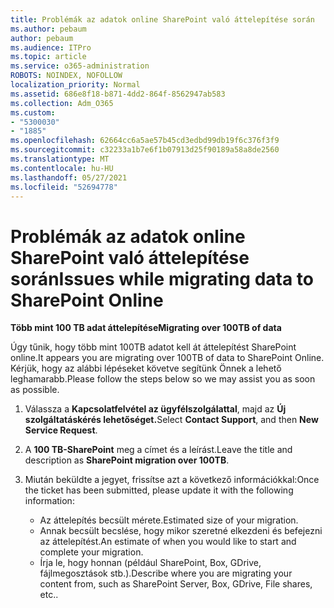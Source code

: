 ```yaml
---
title: Problémák az adatok online SharePoint való áttelepítése során
ms.author: pebaum
author: pebaum
ms.audience: ITPro
ms.topic: article
ms.service: o365-administration
ROBOTS: NOINDEX, NOFOLLOW
localization_priority: Normal
ms.assetid: 686e8f18-b871-4dd2-864f-8562947ab583
ms.collection: Adm_O365
ms.custom:
- "5300030"
- "1885"
ms.openlocfilehash: 62664cc6a5ae57b45cd3edbd99db19f6c376f3f9
ms.sourcegitcommit: c32233a1b7e6f1b07913d25f90189a58a8de2560
ms.translationtype: MT
ms.contentlocale: hu-HU
ms.lasthandoff: 05/27/2021
ms.locfileid: "52694778"
---
```

# <a name="issues-while-migrating-data-to-sharepoint-online"></a><span data-ttu-id="a09b1-102">Problémák az adatok online SharePoint való áttelepítése során</span><span class="sxs-lookup"><span data-stu-id="a09b1-102">Issues while migrating data to SharePoint Online</span></span>

<span data-ttu-id="a09b1-103">**Több mint 100 TB adat áttelepítése**</span><span class="sxs-lookup"><span data-stu-id="a09b1-103">**Migrating over 100TB of data**</span></span>

<span data-ttu-id="a09b1-104">Úgy tűnik, hogy több mint 100TB adatot kell át áttelepítést SharePoint online.</span><span class="sxs-lookup"><span data-stu-id="a09b1-104">It appears you are migrating over 100TB of data to SharePoint Online.</span></span> <span data-ttu-id="a09b1-105">Kérjük, hogy az alábbi lépéseket követve segítünk Önnek a lehető leghamarabb.</span><span class="sxs-lookup"><span data-stu-id="a09b1-105">Please follow the steps below so we may assist you as soon as possible.</span></span> 

1. <span data-ttu-id="a09b1-106">Válassza a **Kapcsolatfelvétel az ügyfélszolgálattal**, majd az **Új szolgáltatáskérés lehetőséget.**</span><span class="sxs-lookup"><span data-stu-id="a09b1-106">Select **Contact Support**, and then **New Service Request**.</span></span> 
2. <span data-ttu-id="a09b1-107">A **100 TB-SharePoint** meg a címet és a leírást.</span><span class="sxs-lookup"><span data-stu-id="a09b1-107">Leave the title and description as **SharePoint migration over 100TB**.</span></span>
3. <span data-ttu-id="a09b1-108">Miután beküldte a jegyet, frissítse azt a következő információkkal:</span><span class="sxs-lookup"><span data-stu-id="a09b1-108">Once the ticket has been submitted, please update it with the following information:</span></span> 

    - <span data-ttu-id="a09b1-109">Az áttelepítés becsült mérete.</span><span class="sxs-lookup"><span data-stu-id="a09b1-109">Estimated size of your migration.</span></span>
    - <span data-ttu-id="a09b1-110">Annak becsült becslése, hogy mikor szeretné elkezdeni és befejezni az áttelepítést.</span><span class="sxs-lookup"><span data-stu-id="a09b1-110">An estimate of when you would like to start and complete your migration.</span></span>
    - <span data-ttu-id="a09b1-111">Írja le, hogy honnan (például SharePoint, Box, GDrive, fájlmegosztások stb.).</span><span class="sxs-lookup"><span data-stu-id="a09b1-111">Describe where you are migrating your content from, such as SharePoint Server, Box, GDrive, File shares, etc..</span></span>
